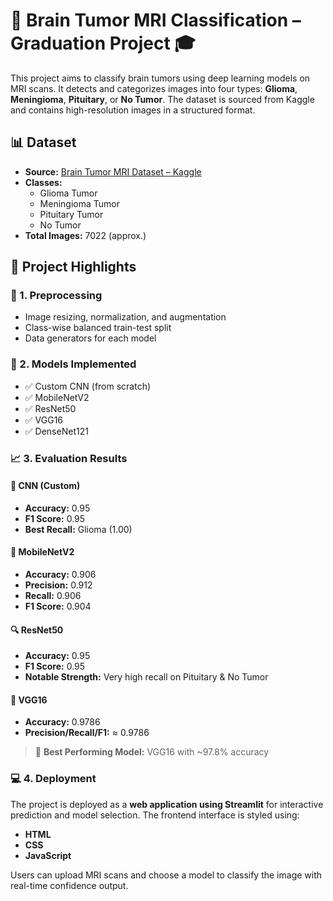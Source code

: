 # 🧠 Brain Tumor MRI Classification – Graduation Project 🎓

This project aims to classify brain tumors using deep learning models on MRI scans. It detects and categorizes images into four types: **Glioma**, **Meningioma**, **Pituitary**, or **No Tumor**. The dataset is sourced from Kaggle and contains high-resolution images in a structured format.

## 📊 Dataset
- **Source:** [Brain Tumor MRI Dataset – Kaggle](https://www.kaggle.com/datasets/masoudnickparvar/brain-tumor-mri-dataset)
- **Classes:**
  - Glioma Tumor
  - Meningioma Tumor
  - Pituitary Tumor
  - No Tumor
- **Total Images:** 7022 (approx.)

## 📌 Project Highlights

### 🔬 1. Preprocessing
- Image resizing, normalization, and augmentation
- Class-wise balanced train-test split
- Data generators for each model

### 🤖 2. Models Implemented
- ✅ Custom CNN (from scratch)
- ✅ MobileNetV2
- ✅ ResNet50
- ✅ VGG16
- ✅ DenseNet121

### 📈 3. Evaluation Results

#### 🧠 CNN (Custom)
- **Accuracy:** 0.95
- **F1 Score:** 0.95
- **Best Recall:** Glioma (1.00)

#### 📱 MobileNetV2
- **Accuracy:** 0.906
- **Precision:** 0.912
- **Recall:** 0.906
- **F1 Score:** 0.904

#### 🔍 ResNet50
- **Accuracy:** 0.95
- **F1 Score:** 0.95
- **Notable Strength:** Very high recall on Pituitary & No Tumor

#### 🧠 VGG16
- **Accuracy:** 0.9786
- **Precision/Recall/F1:** ≈ 0.9786

> 📌 **Best Performing Model:** VGG16 with ~97.8% accuracy

### 💻 4. Deployment
The project is deployed as a **web application using Streamlit** for interactive prediction and model selection. The frontend interface is styled using:
- **HTML**
- **CSS**
- **JavaScript**

Users can upload MRI scans and choose a model to classify the image with real-time confidence output.

